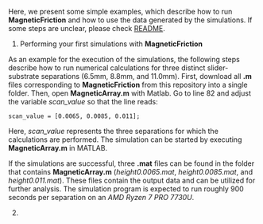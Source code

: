 Here, we present some simple examples, which describe how to run **MagneticFriction** and how to use the data generated by the simulations. If some steps are unclear, please check [README](../README.md).

1) Performing your first simulations with **MagneticFriction**

As an example for the execution of the simulations, the following steps describe how to run numerical calculations for three distinct slider-substrate separations (6.5mm, 8.8mm, and 11.0mm). First, download all **.m** files corresponding to **MagneticFriction** from this repository into a single folder. Then, open **MagneticArray.m** with Matlab. Go to line 82 and adjust the variable *scan_value* so that the line reads:
```
scan_value = [0.0065, 0.0085, 0.011];
```
Here, *scan_value* represents the three separations for which the calculations are performed. The simulation can be started by executing **MagneticArray.m** in MATLAB.

If the simulations are successful, three **.mat** files can be found in the folder that contains **MagneticArray.m** (*height0.0065.mat*, *height0.0085.mat*, and *height0.011.mat*). These files contain the output data and can be utilized for further analysis. The simulation program is expected to run roughly 900 seconds per separation on an *AMD Ryzen 7 PRO 7730U*.

2) 

